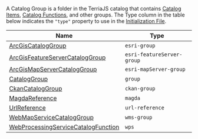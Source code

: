 A Catalog Group is a folder in the TerriaJS catalog that contains [Catalog Items](catalog-items.md), [Catalog Functions](catalog-functions.md), and other groups. The Type column in the table below indicates the `"type"` property to use in the [Initialization File](../customizing/initialization-files.md).

| Name | Type |
|------|------|
| [ArcGisCatalogGroup](catalog-type-details/esri-group.md) | `esri-group` |
| [ArcGisFeatureServerCatalogGroup](catalog-type-details/esri-featureServer-group.md) | `esri-featureServer-group` |
| [ArcGisMapServerCatalogGroup](catalog-type-details/esri-mapServer-group.md) | `esri-mapServer-group` |
| [CatalogGroup](catalog-type-details/group.md) | `group` |
| [CkanCatalogGroup](catalog-type-details/ckan-group.md) | `ckan-group` |
| [MagdaReference](catalog-type-details/magda.md) | `magda` |
| [UrlReference](catalog-type-details/url-reference.md) | `url-reference` |
| [WebMapServiceCatalogGroup](catalog-type-details/wms-group.md) | `wms-group` |
| [WebProcessingServiceCatalogFunction](catalog-type-details/wps.md) | `wps` |
